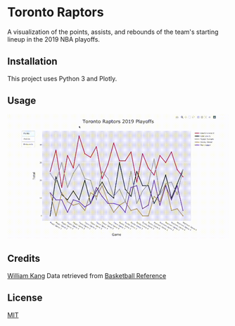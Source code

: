 # Toronto Raptors
A visualization of the points, assists, and rebounds of the team's
starting lineup in the 2019 NBA playoffs.

## Installation
This project uses Python 3 and Plotly.

## Usage
![Demo](assets/demo.gif)

## Credits
[William Kang](https://github.com/willkang7)
Data retrieved from [Basketball Reference](https://www.basketball-reference.com/)

## License
[MIT](LICENSE)
